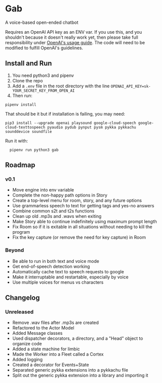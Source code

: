 # Gab

A voice-based open-ended chatbot

Requires an OpenAI API key as an ENV var. If you use this, and you shouldn't because it doesn't really work yet, then please take full responsibility under [OpenAI's usage guide](https://beta.openai.com/docs/going-live). The code will need to be modified to fulfill OpenAI's guidelines.

## Install and Run

1) You need python3 and pipenv
2) Clone the repo
3) Add a `.env` file in the root directory with the line `OPENAI_API_KEY=sk-YOUR_SECRET_KEY_FROM_OPEN_AI`
4) Then run:
```commandline
pipenv install
```

That should be it but if installation is failing, you may need:
```commandline
pip3 install --upgrade openai playsound google-cloud-speech google-cloud-texttospeech pyaudio pydub pynput pysm pykka pykkachu sounddevice soundfile
```

Run it with:
```commandline
  pipenv run python3 gab
```


## Roadmap
### v0.1
- Move engine into env variable
- Complete the non-happy path options in Story
- Create a top-level menu for room, story, and any future options
- Use grammarless speech to text for getting tags and yes-no answers
- Combine common s2t and t2s functions
- Clean up old .mp3s and .wavs when exiting
- Make Story able to continue indefinitely using maximum prompt length
- Fix Room so if it is exitable in all situations without needing to kill the program
- Fix the key capture (or remove the need for key capture) in Room
### Beyond
- Be able to run in both text and voice mode
- Get end-of-speech detection working
- Automatically cache text to speech requests to google
- Make it interruptable and restartable, especially by voice
- Use multiple voices for menus vs characters


## Changelog
### Unreleased
- Remove .wav files after .mp3s are created
- Refactored to the Actor Model
- Added Message classes
- Used dispatcher decorators, a directory, and a "Head" object to organize code
- Added a state machine for limbic
- Made the Worker into a Fleet called a Cortex
- Added logging
- Created a decorator for Events+State
- Separated generic pykka extensions into a pykkachu file
- Split out the generic pykka extension into a library and importing it
